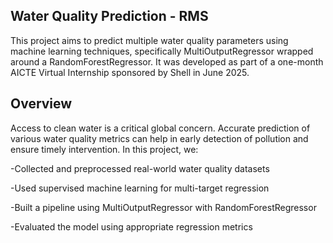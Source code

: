 Water Quality Prediction - RMS
-
This project aims to predict multiple water quality parameters using machine learning techniques, specifically MultiOutputRegressor wrapped around a RandomForestRegressor. It was developed as part of a one-month AICTE Virtual Internship sponsored by Shell in June 2025.

Overview
---
Access to clean water is a critical global concern. Accurate prediction of various water quality metrics can help in early detection of pollution and ensure timely intervention.
In this project, we:

-Collected and preprocessed real-world water quality datasets

-Used supervised machine learning for multi-target regression

-Built a pipeline using MultiOutputRegressor with RandomForestRegressor

-Evaluated the model using appropriate regression metrics




